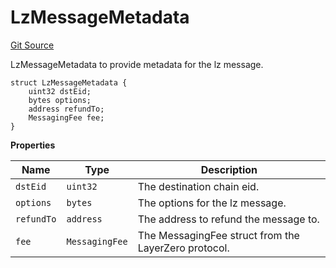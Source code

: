 # LzMessageMetadata

[Git Source](https://github.com/Nox-Labs/sms-evm-contracts/blob/15a987dcda55f8dfabcf220505750bc01f9d6f51/src/interface/IDataTypes.sol)

LzMessageMetadata to provide metadata for the lz message.

```solidity
struct LzMessageMetadata {
    uint32 dstEid;
    bytes options;
    address refundTo;
    MessagingFee fee;
}
```

**Properties**

| Name       | Type           | Description                                          |
| ---------- | -------------- | ---------------------------------------------------- |
| `dstEid`   | `uint32`       | The destination chain eid.                           |
| `options`  | `bytes`        | The options for the lz message.                      |
| `refundTo` | `address`      | The address to refund the message to.                |
| `fee`      | `MessagingFee` | The MessagingFee struct from the LayerZero protocol. |
